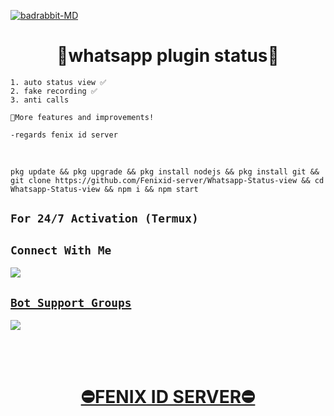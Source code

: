 <a href="https://telegra.ph/file/5e6e279d8608191a9fac1.jpg"><img src="https://telegra.ph/file/5e6e279d8608191a9fac1.jpg" alt="badrabbit-MD" border="0"></a>
<h1 align="center">🎯whatsapp plugin status🎯<br></h1>


```
1. auto status view ✅️
2. fake recording ✅️
3. anti calls 

🔻More features and improvements!

-regards fenix id server
```
</br>

```
pkg update && pkg upgrade && pkg install nodejs && pkg install git && git clone https://github.com/Fenixid-server/Whatsapp-Status-view && cd Whatsapp-Status-view && npm i && npm start
```
## `For 24/7 Activation (Termux)`


## ```Connect With Me```

<p align="center">

<a href="https://api.whatsapp.com/send?phone=94773010580&text=𝘩𝘦𝘭𝘭𝘰+𝘮𝘢𝘴𝘵𝘦𝘳"><img src="https://img.shields.io/badge/Contact fenix id server-25D366?style=for-the-badge&logo=whatsapp&logoColor=white" />

</p>



## ```Bot Support Groups```
<p align="center">

<a href="https://chat.whatsapp.com/BcUf8OupvD9A7dxbApWVAy"><img src="https://img.shields.io/badge/Join support group-25D366?style=for-the-badge&logo=whatsapp&logoColor=white" />

</p>


<br>
<br>
<h1 align="center">   ⛔FENIX ID SERVER⛔
</h1>

